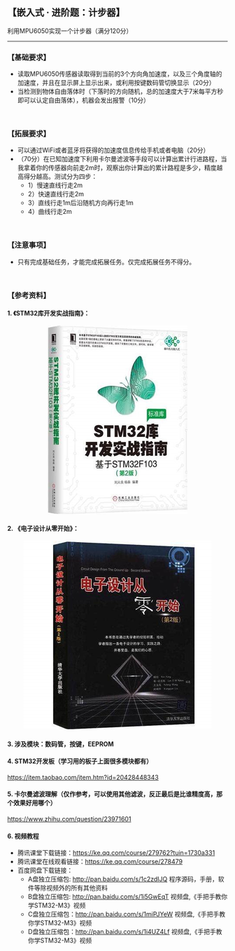 ## 【嵌入式 · 进阶题：计步器】  
利用MPU6050实现一个计步器（满分120分）  

---

### 【基础要求】
- 读取MPU6050传感器读取得到当前的3个方向角加速度，以及三个角度轴的加速度，并且在显示屏上显示出来，或利用按键数码管切换显示（20分）  
- 当检测到物体自由落体时（下落时的方向随机，总的加速度大于7米每平方秒即可以认定自由落体），机器会发出报警（10分）  
<br />
  
### 【拓展要求】
- 可以通过WiFi或者蓝牙将获得的加速度信息传给手机或者电脑（20分）
- （70分）在已知加速度下利用卡尔曼滤波等手段可以计算出累计行进路程，当我拿着你的传感器向前走2m时，观察出你计算出的累计路程是多少，精度越高得分越高。测试分为四步：  
  - 1）慢速直线行走2m  
  - 2）快速直线行走2m  
  - 3）直线行走1m后沿随机方向再行走1m  
  - 4）曲线行走2m  
<br />
  
### 【注意事项】
- 只有完成基础任务，才能完成拓展任务。仅完成拓展任务不得分。  
<br />
  
### 【参考资料】
#### 1. 《STM32库开发实战指南》：
<p align="center">
 <img src="https://github.com/CXCYGZF-UESTC/SME_2018/raw/master/%E5%B5%8C%E5%85%A5%E5%BC%8F%20%C2%B7%20%E8%BF%9B%E9%98%B6%E9%A2%98/picture/%E5%9B%BE%E4%B8%80.jpg">
</p>  
  
#### 2. 《电子设计从零开始》：
<p align="center">
 <img src="https://github.com/CXCYGZF-UESTC/SME_2018/raw/master/%E5%B5%8C%E5%85%A5%E5%BC%8F%20%C2%B7%20%E8%BF%9B%E9%98%B6%E9%A2%98/picture/%E5%9B%BE%E4%BA%8C.jpg">
</p>  
  
#### 3. 涉及模块：数码管，按键，EEPROM
#### 4. STM32开发板（学习用的板子上面很多模块都有）  
https://item.taobao.com/item.htm?id=20428448343  
#### 5. 卡尔曼滤波理解（仅作参考，可以使用其他滤波，反正最后是比谁精度高，那个效果好用哪个）  
https://www.zhihu.com/question/23971601
#### 6. 视频教程  <br />
- 腾讯课堂下载链接：https://ke.qq.com/course/279762?tuin=1730a331  
- 腾讯课堂在线观看链接：https://ke.qq.com/course/278479  
- 百度网盘下载链接：  
  - A盘独立压缩包: http://pan.baidu.com/s/1c2zdIJQ 程序源码，手册，软件等除视频外的所有其他资料  
  - B盘独立压缩包: http://pan.baidu.com/s/1i5GwEqT 视频盘,《手把手教你学STM32-M3》视频  
  - C盘独立压缩包：http://pan.baidu.com/s/1miPJYeW 视频盘,《手把手教你学STM32-M3》视频  
  - D盘独立压缩包：http://pan.baidu.com/s/1i4UZ4Lf 视频盘,《手把手教你学STM32-M3》视频  
